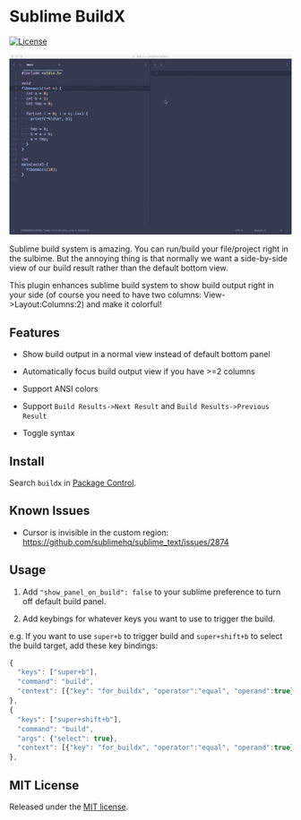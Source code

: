 # Sublime BuildX

[![License](http://img.shields.io/badge/license-MIT-blue.svg?style=flat-square)](http://mit-license.org/2016)

![](./demo.gif)

Sublime build system is amazing. You can run/build your file/project right in the sulbime. But the annoying thing is that normally we want a side-by-side view of our build result rather than the default bottom view.

This plugin enhances sublime build system to show build output right in your side (of course you need to have two columns: View->Layout:Columns:2) and make it colorful!

## Features

- Show build output in a normal view instead of default bottom panel
- Automatically focus build output view if you have >=2 columns
- Support ANSI colors
- Support `Build Results->Next Result` and `Build Results->Previous Result`

- Toggle syntax

## Install

Search `buildx` in [Package Control](https://packagecontrol.io/).

## Known Issues

- Cursor is invisible in the custom region: https://github.com/sublimehq/sublime_text/issues/2874

## Usage

1. Add `"show_panel_on_build": false` to your sublime preference to turn off default build panel.

2. Add keybings for whatever keys you want to use to trigger the build.

e.g. If you want to use `super+b` to trigger build and `super+shift+b` to select the build target, add these key bindings:

```js
{
  "keys": ["super+b"],
  "command": "build",
  "context": [{"key": "for_buildx", "operator":"equal", "operand":true}]
},
{
  "keys": ["super+shift+b"],
  "command": "build",
  "args": {"select": true},
  "context": [{"key": "for_buildx", "operator":"equal", "operand":true}]
},
```

## MIT License

Released under the [MIT license](http://mit-license.org/2020).
